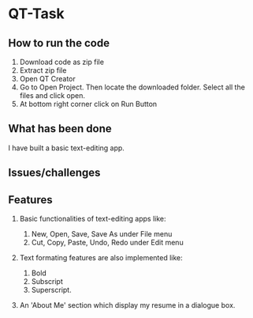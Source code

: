 # QT-Task

## How to run the code
1. Download code as zip file
2. Extract zip file
3. Open QT Creator
4. Go to Open Project. Then locate the downloaded folder. Select all the files and click open.
5. At bottom right corner click on Run Button

## What has been done
I have built a basic text-editing app. 

## Issues/challenges

## Features
1. Basic functionalities of text-editing apps like:
    1. New, Open, Save, Save As under File menu
    2. Cut, Copy, Paste, Undo, Redo under Edit menu

2. Text formating features are also implemented like:
    1. Bold
    2. Subscript
    3. Superscript.

3. An 'About Me' section which display my resume in a dialogue box.

